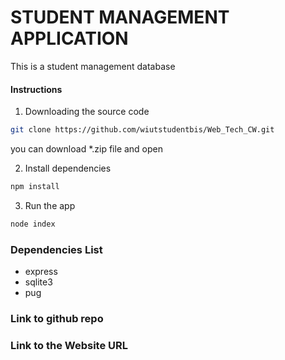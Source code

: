 # STUDENT MANAGEMENT APPLICATION

This is a student management database

#### Instructions

1. Downloading the source code

```bash
git clone https://github.com/wiutstudentbis/Web_Tech_CW.git
```

you can download \*.zip file and open

2. Install dependencies

```bash
npm install
```

3. Run the app

```bash
node index
```

### Dependencies List

- express
- sqlite3
- pug

### Link to github repo

### Link to the Website URL
